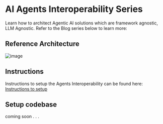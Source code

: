 # AI Agents Interoperability Series
Learn how to architect Agentic AI solutions which are framework agnostic, LLM Agnostic. Refer to the Blog series below to learn more:

## Reference Architecture

![image](https://github.com/user-attachments/assets/15f1d121-77d3-4937-a394-9ee9c87af1a8)

## Instructions

Instructions to setup the Agents Interoperability can be found here: [Instructions to setup](https://medium.com/@manojjahgirdar/list/ai-agents-interoperability-607c343d3b1c)

## Setup codebase

coming soon . . .
